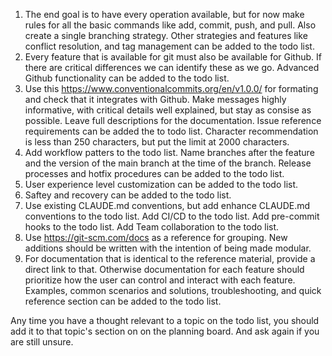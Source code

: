 1. The end goal is to have every operation available, but for now make rules for all the basic commands like add, commit, push, and pull. Also create a single branching strategy. Other strategies and features like conflict resolution, and tag management can be added to the todo list. 
2. Every feature that is available for git must also be available for Github. If there are critical differences we can identify these as we go. Advanced Github functionality can be added to the todo list.
3. Use this https://www.conventionalcommits.org/en/v1.0.0/ for formating and check that it integrates with Github. Make messages highly informative, with critical details well explained, but stay as consise as possible. Leave full descriptions for the documentation. Issue reference requirements can be added the to todo list. Character recommendation is less than 250 characters, but put the limit at 2000 characters.
4. Add workflow patters to the todo list. Name branches after the feature and the version of the main branch at the time of the branch. Release processes and hotfix procedures can be added to the todo list.
5. User experience level customization can be added to the todo list.
6. Saftey and recovery can be added to the todo list.
7. Use existing CLAUDE.md conventions, but add enhance CLAUDE.md conventions to the todo list. Add CI/CD to the todo list. Add pre-commit hooks to the todo list. Add Team collaboration to the todo list.
8. Use https://git-scm.com/docs as a reference for grouping. New additions should be written with the intention of being made modular.
9. For documentation that is identical to the reference material, provide a direct link to that. Otherwise documentation for each feature should prioritize how the user can control and interact with each feature. Examples, common scenarios and solutions, troubleshooting, and quick reference section can be added to the todo list.

Any time you have a thought relevant to a topic on the todo list, you should add it to that topic's section on on the planning board. And ask again if you are still unsure.